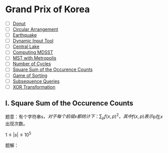 # Grand Prix of Korea

+ [ ] [Donut](https://official.contest.yandex.com/opencupXVIII/contest/7389/problems/A/)
+ [ ] [Circular Arrangement](https://official.contest.yandex.com/opencupXVIII/contest/7389/problems/B/)
+ [ ] [Earthquake](https://official.contest.yandex.com/opencupXVIII/contest/7389/problems/C/)
+ [ ] [Dynamic Input Tool](https://official.contest.yandex.com/opencupXVIII/contest/7389/problems/D/)
+ [ ] [Central Lake](https://official.contest.yandex.com/opencupXVIII/contest/7389/problems/E/)
+ [ ] [Computing MDSST](https://official.contest.yandex.com/opencupXVIII/contest/7389/problems/F/)
+ [ ] [MST with Metropolis](https://official.contest.yandex.com/opencupXVIII/contest/7389/problems/G/)
+ [ ] [Number of Cycles](https://official.contest.yandex.com/opencupXVIII/contest/7389/problems/H/)
+ [ ] [Square Sum of the Occurence Counts](https://official.contest.yandex.com/opencupXVIII/contest/7389/problems/I/)
+ [ ] [Game of Sorting](https://official.contest.yandex.com/opencupXVIII/contest/7389/problems/J/)
+ [ ] [Subsequence Queries](https://official.contest.yandex.com/opencupXVIII/contest/7389/problems/K/)
+ [ ] [XOR Transformation](https://official.contest.yandex.com/opencupXVIII/contest/7389/problems/L/)

## I. Square Sum of the Occurence Counts

题意：有个字符串s$，对于每个前缀x都统计下：\sum_p f(x,p)^2，其中f(x,p)表示$p在$x$出现次数。

$1 \le |s| \le 10^5$

题解：


